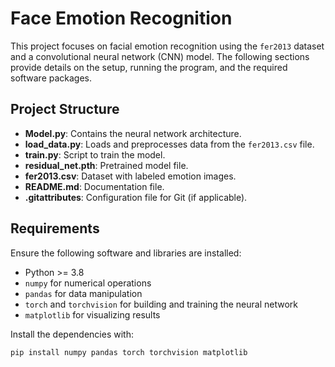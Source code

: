 # Face Emotion Recognition

This project focuses on facial emotion recognition using the `fer2013` dataset and a convolutional neural network (CNN) model. The following sections provide details on the setup, running the program, and the required software packages.

## Project Structure
- **Model.py**: Contains the neural network architecture.
- **load_data.py**: Loads and preprocesses data from the `fer2013.csv` file.
- **train.py**: Script to train the model.
- **residual_net.pth**: Pretrained model file.
- **fer2013.csv**: Dataset with labeled emotion images.
- **README.md**: Documentation file.
- **.gitattributes**: Configuration file for Git (if applicable).

## Requirements
Ensure the following software and libraries are installed:
- Python >= 3.8
- `numpy` for numerical operations
- `pandas` for data manipulation
- `torch` and `torchvision` for building and training the neural network
- `matplotlib` for visualizing results

Install the dependencies with:
```bash
pip install numpy pandas torch torchvision matplotlib
